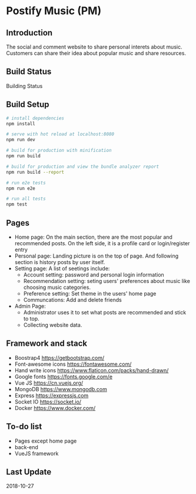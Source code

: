 # Postify Music (PM)

## Introduction

The social and comment website to share personal interets about music. 
Customers can share their idea about popular music and share resources.

## Build Status
Building Status

## Build Setup

``` bash
# install dependencies
npm install

# serve with hot reload at localhost:8080
npm run dev

# build for production with minification
npm run build

# build for production and view the bundle analyzer report
npm run build --report

# run e2e tests
npm run e2e

# run all tests
npm test
```

## Pages

- Home page: On the main section, there are the most popular and recommended posts. On the left side, it is a profile card or login/register entry
- Personal page: Landing picture is on the top of page. And following section is history posts by user itself.
- Setting page: A list of seetings include:
    - Account setting: password and personal login information
    - Recommendation setting: seting users' preferences about music like choosing music categories.
    - Preference setting: Set theme in the users' home page
    - Communcations: Add and delete friends
- Admin Page: 
    - Administrator uses it to set what posts are recommended and stick to top.
    - Collecting website data.

## Framework and stack

- Boostrap4 https://getbootstrap.com/
- Font-awesome icons https://fontawesome.com/
- Hand write icons https://www.flaticon.com/packs/hand-drawn/
- Google fonts https://fonts.google.com/e
- Vue JS https://cn.vuejs.org/
- MongoDB https://www.mongodb.com
- Express https://expressjs.com
- Socket IO https://socket.io/
- Docker https://www.docker.com/

## To-do list

- Pages except home page
- back-end 
- VueJS framework

## Last Update

2018-10-27